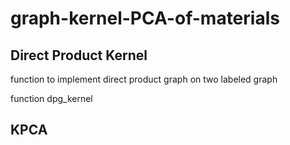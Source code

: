 # graph-kernel-PCA-of-materials

## Direct Product Kernel

function to implement direct product graph on two labeled graph

function dpg_kernel

## KPCA